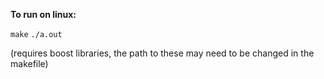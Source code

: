 **To run on linux:**

`make`
`./a.out`

(requires boost libraries, the path to these may need to be changed in the makefile)
